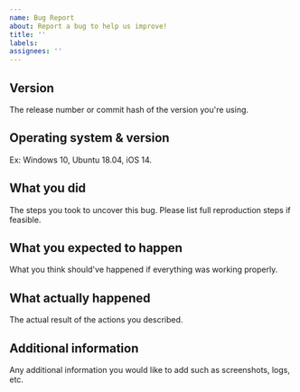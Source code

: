 ```yaml
---
name: Bug Report
about: Report a bug to help us improve!
title: ''
labels:
assignees: ''
---
```


## Version

The release number or commit hash of the version you're using.

## Operating system & version

Ex: Windows 10, Ubuntu 18.04, iOS 14.

## What you did

The steps you took to uncover this bug.
Please list full reproduction steps if feasible.

## What you expected to happen

What you think should've happened if everything was working properly.

## What actually happened

The actual result of the actions you described.

## Additional information

Any additional information you would like to add such as screenshots, logs, etc.
